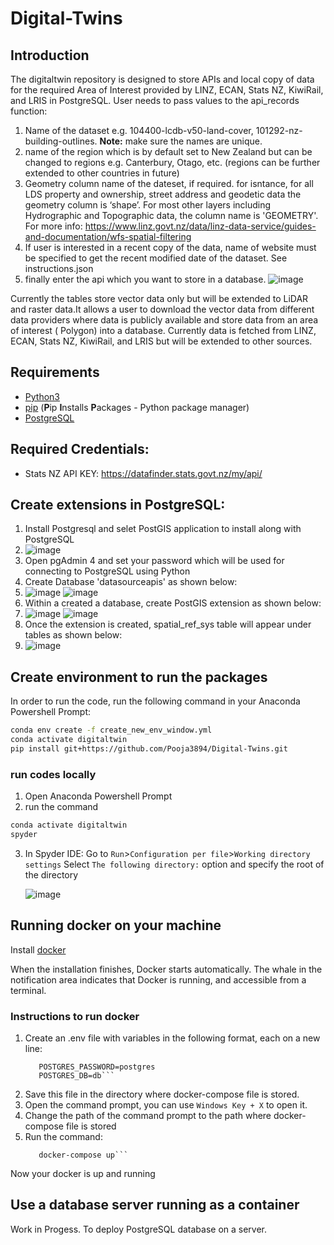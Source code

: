 # Digital-Twins

## Introduction

The digitaltwin repository is designed to store APIs and local copy of data for the required Area of Interest provided
by LINZ, ECAN, Stats NZ, KiwiRail, and LRIS in PostgreSQL. User needs to pass values to the api_records function:

1. Name of the dataset e.g. 104400-lcdb-v50-land-cover, 101292-nz-building-outlines. **Note:** make sure the names are
   unique.
2. name of the region which is by default set to New Zealand but can be changed to regions e.g. Canterbury, Otago,
   etc. (regions can be further extended to other countries in future)
3. Geometry column name of the dateset, if required. for isntance, for all LDS property and ownership, street address
   and geodetic data the geometry column is ‘shape’. For most other layers including Hydrographic and Topographic data,
   the column name is 'GEOMETRY'. For more
   info: https://www.linz.govt.nz/data/linz-data-service/guides-and-documentation/wfs-spatial-filtering
4. If user is interested in a recent copy of the data, name of website must be specified to get the recent modified date
   of the dataset. See instructions.json
5. finally enter the api which you want to store in a database.
   ![image](https://user-images.githubusercontent.com/86580534/133012962-86d117f9-7ee7-4701-9497-c50484d5cdc7.png)

Currently the tables store vector data only but will be extended to LiDAR and raster data.It allows a user to download
the vector data from different data providers where data is publicly available and store data from an area of interest (
Polygon) into a database. Currently data is fetched from LINZ, ECAN, Stats NZ, KiwiRail, and LRIS but will be extended
to other sources.

## Requirements

* [Python3](https://www.python.org/downloads/)
* [pip](https://pypi.org/project/pip/) (**P**ip **I**nstalls **P**ackages - Python package manager)
* [PostgreSQL](https://www.postgresql.org/download/)

## Required Credentials:

* Stats NZ API KEY: https://datafinder.stats.govt.nz/my/api/

## Create extensions in PostgreSQL:

1. Install Postgresql and selet PostGIS application to install along with PostgreSQL
2. ![image](https://user-images.githubusercontent.com/86580534/133153382-3a5c1069-2e65-4938-933f-5c305515fc58.png)
3. Open pgAdmin 4 and set your password which will be used for connecting to PostgreSQL using Python
4. Create Database 'datasourceapis' as shown below:
5. ![image](https://user-images.githubusercontent.com/86580534/133153639-3b21aec0-1eb3-45de-8f73-b5caa5b102ee.png)          ![image](https://user-images.githubusercontent.com/86580534/133153696-fc992bbb-2de4-443a-beaa-a92a5c176bc1.png)
6. Within a created a database, create PostGIS extension as shown below:
7. ![image](https://user-images.githubusercontent.com/86580534/133153968-0d65230f-2b5d-4686-b115-2c354f66f04e.png)          ![image](https://user-images.githubusercontent.com/86580534/133154073-4e1702f8-866c-45a3-a8aa-4c1a505cf9b4.png)
8. Once the extension is created, spatial_ref_sys table will appear under tables as shown below:
9. ![image](https://user-images.githubusercontent.com/86580534/133154207-a8e5c181-7a8d-4a4a-81ce-aeae930e9593.png)

## Create environment to run the packages

In order to run the code, run the following command in your Anaconda Powershell Prompt:

```bash
conda env create -f create_new_env_window.yml
conda activate digitaltwin
pip install git+https://github.com/Pooja3894/Digital-Twins.git
```

### run codes locally

1. Open Anaconda Powershell Prompt
2. run the command

```bash 
conda activate digitaltwin
spyder
```

3. In Spyder IDE: Go to `Run`>`Configuration per file`>`Working directory settings` Select `The following directory:` option
   and specify the root of the directory

   ![image](https://user-images.githubusercontent.com/86580534/133013167-c7e4541a-5723-4a76-9344-25f9f835b986.png)
   
## Running docker on your machine

Install [docker](https://docs.docker.com/desktop/windows/install/)

When the installation finishes, Docker starts automatically. The whale   in the notification area indicates that Docker is running, and accessible from a terminal.

### Instructions to run docker
1. Create an .env file with variables in the following format, each on a new line:
   ```POSTGRES_USER=postgres
      POSTGRES_PASSWORD=postgres
      POSTGRES_DB=db```
2. Save this file in the directory where docker-compose file is stored.
3. Open the command prompt, you can use `Windows Key + X` to open it.
4. Change the path of the command prompt to the path where docker-compose file is stored
5. Run the command: 
   ```docker-compose build
      docker-compose up```
Now your docker is up and running

## Use a database server running as a container

Work in Progess. To deploy PostgreSQL database on a server.

